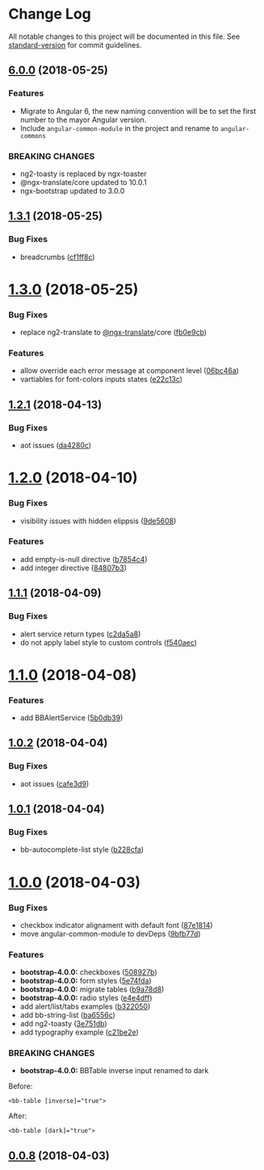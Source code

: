 # Change Log

All notable changes to this project will be documented in this file. See [standard-version](https://github.com/conventional-changelog/standard-version) for commit guidelines.

<a name="6.0.0"></a>
## [6.0.0](https://github.com/llafuente/angular-bootstrap-ui/compare/v1.3.1...v6.0.0) (2018-05-25)


### Features

* Migrate to Angular 6, the new naming convention will be to set the first number to the mayor Angular version.
* Include `angular-common-module` in the project and rename to `angular-commons`


### BREAKING CHANGES

* ng2-toasty is replaced by ngx-toaster
* @ngx-translate/core updated to 10.0.1
* ngx-bootstrap updated to 3.0.0


<a name="1.3.1"></a>
## [1.3.1](https://github.com/llafuente/angular-bootstrap-ui/compare/v1.3.0...v1.3.1) (2018-05-25)


### Bug Fixes

* breadcrumbs ([cf1ff8c](https://github.com/llafuente/angular-bootstrap-ui/commit/cf1ff8c))



<a name="1.3.0"></a>
# [1.3.0](https://github.com/llafuente/angular-bootstrap-ui/compare/v1.2.1...v1.3.0) (2018-05-25)


### Bug Fixes

* replace ng2-translate to [@ngx-translate](https://github.com/ngx-translate)/core ([fb0e9cb](https://github.com/llafuente/angular-bootstrap-ui/commit/fb0e9cb))


### Features

* allow override each error message at component level ([06bc46a](https://github.com/llafuente/angular-bootstrap-ui/commit/06bc46a))
* vartiables for font-colors inputs states ([e22c13c](https://github.com/llafuente/angular-bootstrap-ui/commit/e22c13c))



<a name="1.2.1"></a>
## [1.2.1](https://github.com/llafuente/angular-bootstrap-ui/compare/v1.2.0...v1.2.1) (2018-04-13)


### Bug Fixes

* aot issues ([da4280c](https://github.com/llafuente/angular-bootstrap-ui/commit/da4280c))



<a name="1.2.0"></a>
# [1.2.0](https://github.com/llafuente/angular-bootstrap-ui/compare/v1.1.1...v1.2.0) (2018-04-10)


### Bug Fixes

* visibility issues with hidden elippsis ([9de5608](https://github.com/llafuente/angular-bootstrap-ui/commit/9de5608))


### Features

* add empty-is-null directive ([b7854c4](https://github.com/llafuente/angular-bootstrap-ui/commit/b7854c4))
* add integer directive ([84807b3](https://github.com/llafuente/angular-bootstrap-ui/commit/84807b3))



<a name="1.1.1"></a>
## [1.1.1](https://github.com/llafuente/angular-bootstrap-ui/compare/v1.1.0...v1.1.1) (2018-04-09)


### Bug Fixes

* alert service return types ([c2da5a8](https://github.com/llafuente/angular-bootstrap-ui/commit/c2da5a8))
* do not apply label style to custom controls ([f540aec](https://github.com/llafuente/angular-bootstrap-ui/commit/f540aec))



<a name="1.1.0"></a>
# [1.1.0](https://github.com/llafuente/angular-bootstrap-ui/compare/v1.0.2...v1.1.0) (2018-04-08)


### Features

* add BBAlertService ([5b0db39](https://github.com/llafuente/angular-bootstrap-ui/commit/5b0db39))



<a name="1.0.2"></a>
## [1.0.2](https://github.com/llafuente/angular-bootstrap-ui/compare/v1.0.1...v1.0.2) (2018-04-04)


### Bug Fixes

* aot issues ([cafe3d9](https://github.com/llafuente/angular-bootstrap-ui/commit/cafe3d9))



<a name="1.0.1"></a>
## [1.0.1](https://github.com/llafuente/angular-bootstrap-ui/compare/v1.0.0...v1.0.1) (2018-04-04)


### Bug Fixes

* bb-autocomplete-list style ([b228cfa](https://github.com/llafuente/angular-bootstrap-ui/commit/b228cfa))



<a name="1.0.0"></a>
# [1.0.0](https://github.com/llafuente/angular-bootstrap-ui/compare/v0.0.8...v1.0.0) (2018-04-03)


### Bug Fixes

* checkbox indicator alignament with default font ([87e1814](https://github.com/llafuente/angular-bootstrap-ui/commit/87e1814))
* move angular-common-module to devDeps ([9bfb77d](https://github.com/llafuente/angular-bootstrap-ui/commit/9bfb77d))


### Features

* **bootstrap-4.0.0:** checkboxes ([508927b](https://github.com/llafuente/angular-bootstrap-ui/commit/508927b))
* **bootstrap-4.0.0:** form styles ([5e74fda](https://github.com/llafuente/angular-bootstrap-ui/commit/5e74fda))
* **bootstrap-4.0.0:** migrate tables ([b9a78d8](https://github.com/llafuente/angular-bootstrap-ui/commit/b9a78d8))
* **bootstrap-4.0.0:** radio styles ([e4e4dff](https://github.com/llafuente/angular-bootstrap-ui/commit/e4e4dff))
* add alert/list/tabs examples ([b322050](https://github.com/llafuente/angular-bootstrap-ui/commit/b322050))
* add bb-string-list ([ba6556c](https://github.com/llafuente/angular-bootstrap-ui/commit/ba6556c))
* add ng2-toasty ([3e751db](https://github.com/llafuente/angular-bootstrap-ui/commit/3e751db))
* add typography example ([c21be2e](https://github.com/llafuente/angular-bootstrap-ui/commit/c21be2e))


### BREAKING CHANGES

* **bootstrap-4.0.0:** BBTable inverse input renamed to dark

Before:
```
<bb-table [inverse]="true">
```

After:
```
<bb-table [dark]="true">
```



<a name="0.0.8"></a>
## [0.0.8](https://github.com/llafuente/angular-bootstrap-ui/compare/v0.0.7...v0.0.8) (2018-04-03)
